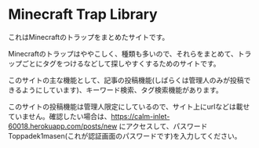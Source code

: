 # Minecraft Trap Library

これはMinecraftのトラップをまとめたサイトです。

Minecraftのトラップはややこしく、種類も多いので、それらをまとめて、トラップごとにタグをつけるなどして探しやすくするためのサイトです。

このサイトの主な機能として、記事の投稿機能(しばらくは管理人のみが投稿できるようにしています)、キーワード検索、タグ検索機能があります。

このサイトの投稿機能は管理人限定にしているので、サイト上にurlなどは載せていません。確認したい場合は、https://calm-inlet-60018.herokuapp.com/posts/new にアクセスして、パスワードToppadek1masen(これが認証画面のパスワードです)を入力してください。




